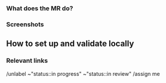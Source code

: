 ### What does the MR do?

<!--
Please keep this description updated with any discussion that takes place so
that reviewers can understand your intent. Keeping the description updated is
especially important if they didn't participate in the discussion.
-->

### Screenshots

<!--
For UI/UX only, remove this part if not.

Please include any relevant screenshots or screen recordings that will assist
reviewers and future readers. If you need help visually verifying the change,
please leave a comment and ping a GitLab reviewer, maintainer, or MR coach.
-->

## How to set up and validate locally

<!--
Numbered steps to set up and validate the change are strongly suggested.

Example below:

1. Enable the invite modal
   ```ruby
   Feature.enable(:invite_members_group_modal)
   ```
1. In rails console enable the experiment fully
   ```ruby
   Feature.enable(:member_areas_of_focus)
   ```
1. Visit any group or project member pages such as `http://127.0.0.1:3000/groups/flightjs/-/group_members`
1. Click the `invite members` button.
-->

### Relevant links

<!--
Optional section

Information that the developer might need to refer to when implementing the issue:
- Feature issue links
- story issue links
- other related links
-->

<!--
Label remainders

Merge request will default remove ~"status::" scoped labels and assign to the 
creaters themselves.
Add more labels if needed.
-->
/unlabel ~"status::in progress" ~"status::in review"
/assign me
